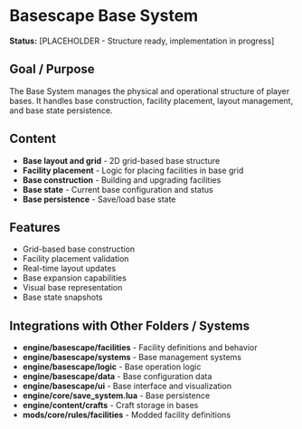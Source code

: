 # Basescape Base System

**Status:** [PLACEHOLDER - Structure ready, implementation in progress]

## Goal / Purpose
The Base System manages the physical and operational structure of player bases. It handles base construction, facility placement, layout management, and base state persistence.

## Content
- **Base layout and grid** - 2D grid-based base structure
- **Facility placement** - Logic for placing facilities in base grid
- **Base construction** - Building and upgrading facilities
- **Base state** - Current base configuration and status
- **Base persistence** - Save/load base state

## Features
- Grid-based base construction
- Facility placement validation
- Real-time layout updates
- Base expansion capabilities
- Visual base representation
- Base state snapshots

## Integrations with Other Folders / Systems
- **engine/basescape/facilities** - Facility definitions and behavior
- **engine/basescape/systems** - Base management systems
- **engine/basescape/logic** - Base operation logic
- **engine/basescape/data** - Base configuration data
- **engine/basescape/ui** - Base interface and visualization
- **engine/core/save_system.lua** - Base persistence
- **engine/content/crafts** - Craft storage in bases
- **mods/core/rules/facilities** - Modded facility definitions
